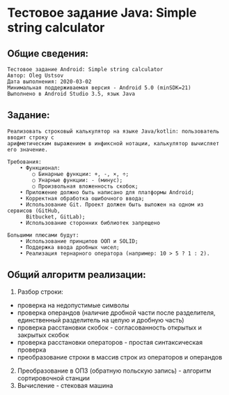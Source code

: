 # Тестовое задание Java: Simple string calculator

Общие сведения:
-----------------
    Тестовое задание Android: Simple string calculator 
    Автор: Oleg Ustsov
    Дата выполнения: 2020-03-02
    Минимальная поддерживаемая версия - Android 5.0 (minSDK=21)
    Выполнено в Android Studio 3.5, язык Java

Задание:
--------------------------------------
    Реализовать строковый калькулятор на языке Java/kotlin: пользователь вводит строку с
    арифметическим выражением в инфиксной нотации, калькулятор вычисляет его значение.
    
    Требования:
        • Функционал:
            ○ Бинарные функции: +, -, ×, ÷;
            ○ Унарные функции: - (минус);
            ○ Произвольная вложенность скобок;
        • Приложение должно быть написано для платформы Android;
        • Корректная обработка ошибочного ввода;
        • Использование Git. Проект должен быть выложен на одном из сервисов (GitHub, 
          Bitbucket, GitLab);
        • Использование сторонних библиотек запрещено
    
    Большими плюсами будут:
        • Использование принципов ООП и SOLID;
        • Поддержка ввода дробных чисел;
        • Реализация тернарного оператора (например: 10 > 5 ? 1 : 2).

Общий алгоритм реализации:
----------------------------
1. Разбор строки:
- проверка на недопустимые символы
- проверка операндов (наличие дробной части после разделителя, единственный разделитель на целую и дробную часть)
- проверка расстановки скобок - согласованность открытых и закрытых скобок
- проверка расстановки операторов - простая синтаксическая проверка
- преобразование строки в массив строк из операторов и операндов
2. Преобразование в ОПЗ (обратную польскую запись) - алгоритм сортировочной станции
3. Вычисление - стековая машина